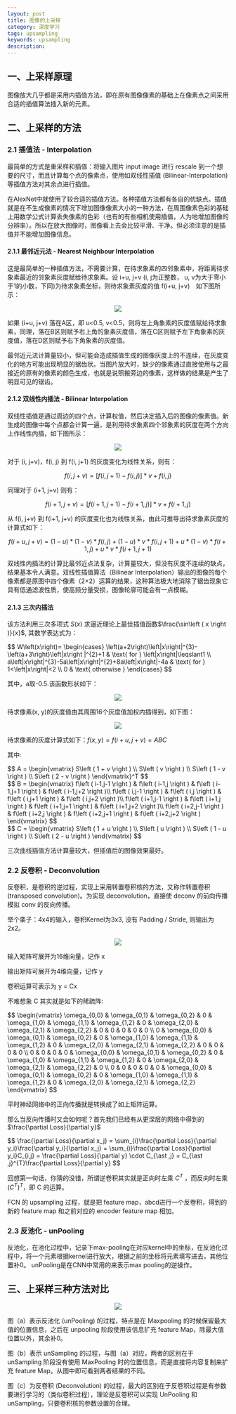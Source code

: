 ```yaml
---
layout: post
title: 图像的上采样
category: 深度学习
tags: upsampling
keywords: upsampling
description:
---
```


## 一、上采样原理

图像放大几乎都是采用内插值方法，即在原有图像像素的基础上在像素点之间采用合适的插值算法插入新的元素。

## 二、上采样的方法

### 2.1 插值法 - Interpolation

最简单的方式是重采样和插值：将输入图片 input image 进行 rescale 到一个想要的尺寸，而且计算每个点的像素点，使用如双线性插值 (Bilinear-Interpolation) 等插值方法对其余点进行插值。

在AlexNet中就使用了较合适的插值方法。各种插值方法都有各自的优缺点。插值就是在不生成像素的情况下增加图像像素大小的一种方法，在周围像素色彩的基础上用数学公式计算丢失像素的色彩（也有的有些相机使用插值，人为地增加图像的分辨率）。所以在放大图像时，图像看上去会比较平滑、干净。但必须注意的是插值并不能增加图像信息。


#### 2.1.1  最邻近元法 - Nearest Neighbour Interpolation

这是最简单的一种插值方法，不需要计算，在待求象素的四邻象素中，将距离待求象素最近的邻象素灰度赋给待求象素。设 i+u, j+v (i, j为正整数， u, v为大于零小于1的小数，下同)为待求象素坐标，则待求象素灰度的值 f(i+u, j+v)　如下图所示：

<center>

<img src="https://raw.githubusercontent.com/chiemon/chiemon.github.io/master/img/Deep-Learning/1.png">

</center>

如果 (i+u, j+v) 落在A区，即 u<0.5, v<0.5，则将左上角象素的灰度值赋给待求象素，同理，落在B区则赋予右上角的象素灰度值，落在C区则赋予左下角象素的灰度值，落在D区则赋予右下角象素的灰度值。

最邻近元法计算量较小，但可能会造成插值生成的图像灰度上的不连续，在灰度变化的地方可能出现明显的锯齿状。当图片放大时，缺少的像素通过直接使用与之最接近的原有的像素的颜色生成，也就是说照搬旁边的像素，这样做的结果是产生了明显可见的锯齿。

#### 2.1.2 双线性内插法 - Bilinear Interpolation

双线性插值是通过周边的四个点，计算权值，然后决定插入后的图像的像素值。新生成的图像中每个点都会计算一遍，是利用待求象素四个邻象素的灰度在两个方向上作线性内插，如下图所示：

<center>

<img src="https://raw.githubusercontent.com/chiemon/chiemon.github.io/master/img/Deep-Learning/2.png">

</center>

对于 (i, j+v)，f(i, j) 到 f(i, j+1) 的灰度变化为线性关系，则有：

$$f\left(i, j+v\right) = \left[ f\left(i, j+1\right) - f\left(i, j\right) \right] * v + f\left(i, j\right)$$

同理对于 (i+1, j+v) 则有：

$$f\left(i+1, j+v\right) = \left[ f\left(i+1, j+1\right) - f\left(i+1, j\right) \right] * v + f\left(i+1, j\right)$$

从 f(i, j+v) 到 f(i+1, j+v) 的灰度变化也为线性关系，由此可推导出待求象素灰度的计算式如下：

$$f\left(i+u, j+v\right)=\left(1-u\right)*\left(1-v\right)*f\left(i, j\right)+\left(1-u\right)*v*f\left(i, j+1\right)+u*\left(1-v\right)*f\left(i+1, j\right)+u*v*f\left(i+1, j+1\right)$$

双线性内插法的计算比最邻近点法复杂，计算量较大，但没有灰度不连续的缺点，结果基本令人满意。双线性插值算法（Bilinear Interpolation）输出的图像的每个像素都是原图中四个像素（2×2）运算的结果，这种算法极大地消除了锯齿现象它具有低通滤波性质，使高频分量受损，图像轮廓可能会有一点模糊。

#### 2.1.3 三次内插法

该方法利用三次多项式 $S\left ( x \right )$ 求逼近理论上最佳插值函数$\frac{\sin\left ( x \right )}{x}$, 其数学表达式为：

<div>
$$
W\left(x\right)=
\begin{cases}
 \left(a+2\right)\left|x\right|^{3}-\left(a+3\right)\left|x\right |^{2}+1 & \text{ for } \left|x\right|\leqslant1 \\
 a\left|x\right|^{3}-5a\left|x\right|^{2}+8a\left|x\right|-4a & \text{ for } 1<\left|x\right|<2 \\
 0 & \text{ otherwise }
\end{cases}
$$
</div>

其中，a取-0.5.该函数形状如下：

<center>

<img src="https://raw.githubusercontent.com/chiemon/chiemon.github.io/master/img/Deep-Learning/3.png">

</center>

待求像素(x, y)的灰度值由其周围16个灰度值加权内插得到，如下图：

<center>

<img src="https://raw.githubusercontent.com/chiemon/chiemon.github.io/master/img/Deep-Learning/4.png">

</center>

待求像素的灰度计算式如下：$f\left(x,y\right) = f\left(i+u,j+v\right)=ABC$

其中:

<div>
$$
A = \begin{vmatrix}
S\left ( 1 + v \right ) \\
S\left ( v \right ) \\
S\left ( 1 - v \right ) \\
S\left ( 2 - v \right )
\end{vmatrix}^T
$$
</div>

<div>
$$
B = \begin{vmatrix}
f\left ( i-1,j-1 \right ) & f\left ( i-1,j \right ) & f\left ( i-1,j+1 \right ) & f\left ( i-1,j+2 \right )\\
f\left ( i,j-1 \right ) & f\left ( i,j \right ) & f\left ( i,j+1 \right ) & f\left ( i,j+2 \right )\\
f\left ( i+1,j-1 \right ) & f\left ( i+1,j \right ) & f\left ( i+1,j+1 \right ) & f\left ( i+1,j+2 \right )\\
f\left ( i+2,j-1 \right ) & f\left ( i+2,j \right ) & f\left ( i+2,j+1 \right ) & f\left ( i+2,j+2 \right )
\end{vmatrix}
$$
</div>

<div>
$$
C = \begin{vmatrix}
S\left ( 1 + u \right ) \\
S\left ( u \right ) \\
S\left ( 1 - u \right ) \\
S\left ( 2 - u \right )
\end{vmatrix}
$$
</div>

三次曲线插值方法计算量较大，但插值后的图像效果最好。

### 2.2 反卷积 - Deconvolution

反卷积，是卷积的逆过程，实现上采用转置卷积核的方法，又称作转置卷积 (transposed convolution)。为实现 deconvolution，直接使 deconv 的前向传播模拟 conv 的反向传播。

举个栗子：4x4的输入，卷积Kernel为3x3, 没有 Padding / Stride, 则输出为2x2。

<center>

<img src="https://raw.githubusercontent.com/chiemon/chiemon.github.io/master/img/Deep-Learning/5.png">

</center>

输入矩阵可展开为16维向量，记作 x

输出矩阵可展开为4维向量，记作 y

卷积运算可表示为 y = Cx

不难想象 C 其实就是如下的稀疏阵:

<div>
$$
\begin{vmatrix}
\omega_{0,0} & \omega_{0,1} & \omega_{0,2} & 0 & \omega_{1,0} & \omega_{1,1} & \omega_{1,2} & 0 & \omega_{2,0} & \omega_{2,1} & \omega_{2,2} & 0 & 0 & 0 & 0 & 0 \\
0 & \omega_{0,0} & \omega_{0,1} & \omega_{0,2} & 0 & \omega_{1,0} & \omega_{1,1} & \omega_{1,2} & 0 & \omega_{2,0} & \omega_{2,1} & \omega_{2,2} & 0 & 0 & 0 & 0 \\
0 & 0 & 0 & 0 & \omega_{0,0} & \omega_{0,1} & \omega_{0,2} & 0 & \omega_{1,0} & \omega_{1,1} & \omega_{1,2} & 0 & \omega_{2,0} & \omega_{2,1} & \omega_{2,2} & 0 \\
0 & 0 & 0 & 0 & 0 & \omega_{0,0} & \omega_{0,1} & \omega_{0,2} & 0 & \omega_{1,0} & \omega_{1,1} & \omega_{1,2} & 0 & \omega_{2,0} & \omega_{2,1} & \omega_{2,2}
\end{vmatrix}
$$
</div>

平时神经网络中的正向传播就是转换成了如上矩阵运算。

那么当反向传播时又会如何呢？首先我们已经有从更深层的网络中得到的$\frac{\partial Loss}{\partial y}$

<div>
$$
\frac{\partial Loss}{\partial x_j} = \sum_{i}\frac{\partial Loss}{\partial y_i}\frac{\partial y_i}{\partial x_j} = \sum_{i}\frac{\partial Loss}{\partial y_i}C_{i,j} = \frac{\partial Loss}{\partial y} \cdot C_{\ast ,j} = C_{\ast ,j}^{T}\frac{\partial Loss}{\partial y}
$$
</div>

回想第一句话，你猜的没错，所谓逆卷积其实就是正向时左乘 $C^{T}$ ，而反向时左乘 $\left(C^{T}\right)^{T}$，即 C 的运算。

FCN 的 upsampling 过程，就是把 feature map，abcd进行一个反卷积，得到的新的 feature map 和之前对应的 encoder feature map 相加。

### 2.3 反池化 - unPooling

反池化，在池化过程中，记录下max-pooling在对应kernel中的坐标，在反池化过程中，将一个元素根据kernel进行放大，根据之前的坐标将元素填写进去，其他位置补0。 unPooling是在CNN中常用的来表示max pooling的逆操作。

## 三、上采样三种方法对比

<center>

<img src="https://raw.githubusercontent.com/chiemon/chiemon.github.io/master/img/Deep-Learning/6.png">

</center>

图（a）表示反池化 (unPooling) 的过程，特点是在 Maxpooling 的时候保留最大值的位置信息，之后在 unpooling 阶段使用该信息扩充 feature Map，除最大值位置以外，其余补0。

图（b）表示 unSampling 的过程，与图（a）对应，两者的区别在于 unSampling 阶段没有使用 MaxPooling 时的位置信息，而是直接将内容复制来扩充 feature Map。从图中即可看到两者结果的不同。

图（c）为反卷积 (Deconvolution) 的过程，最大的区别在于反卷积过程是有参数要进行学习的（类似卷积过程），理论是反卷积可以实现 UnPooling 和 unSampling，只要卷积核的参数设置的合理。
